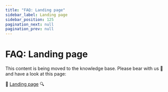 ```yaml
---
title: "FAQ: Landing page"
sidebar_label: Landing page
sidebar_position: 125
pagination_next: null
pagination_prev: null
---
```


# FAQ: Landing page


This content is being moved to the knowledge base. Please bear with us 🐻 and have a look at this page:

🔎 [Landing page](../common-topics/landing-page.md) 🔍
